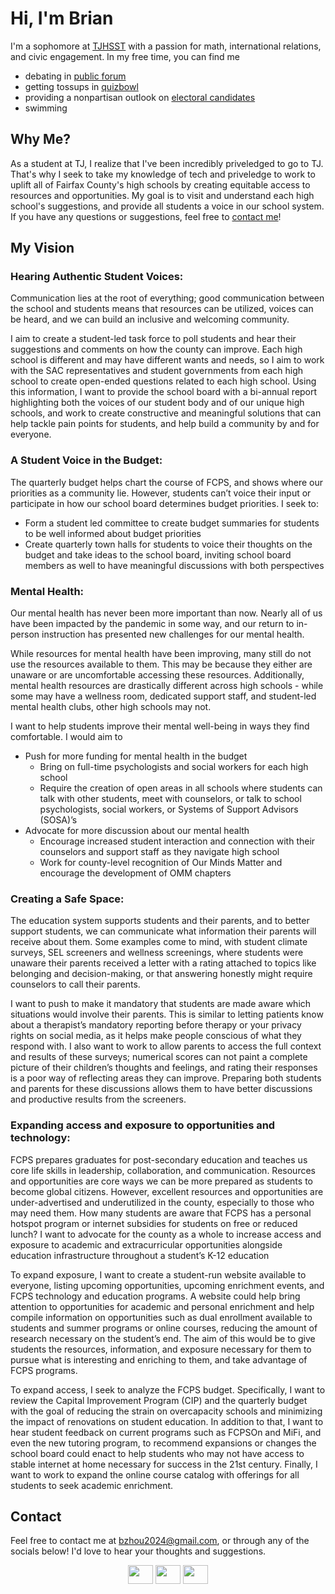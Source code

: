 # Hi, I'm Brian

I'm a sophomore at [TJHSST](https://tjhsst.fcps.edu/) with a passion for math, international relations, and civic engagement. In my free time, you can find me 
- debating in [public forum](https://activities.tjhsst.edu/pfdebate/)
- getting tossups in [quizbowl](https://activities.tjhsst.edu/quizbowl/) 
- providing a nonpartisan outlook on [electoral candidates](https://thepollingplace.org/)
- swimming 

## Why Me?
As a student at TJ, I realize that I've been incredibly priveledged to go to TJ. That's why I seek to take my knowledge of tech and priveledge to work to uplift all of Fairfax County's high schools by creating equitable access to resources and opportunities. My goal is to visit and understand each high school's suggestions, and provide all students a voice in our school system. If you have any questions or suggestions, feel free to [contact me](https://brianzhou.me/#contact)!

## My Vision
### Hearing Authentic Student Voices:
Communication lies at the root of everything; good communication between the school and students means that resources can be utilized, voices can be heard, and we can build an inclusive and welcoming community.

I aim to create a student-led task force to poll students and hear their suggestions and comments on how the county can improve. Each high school is different and may have different wants and needs, so I aim to work with the SAC representatives and student governments from each high school to create open-ended questions related to each high school. Using this information, I want to provide the school board with a bi-annual report highlighting both the voices of our student body and of our unique high schools, and work to create constructive and meaningful solutions that can help tackle pain points for students, and help build a community by and for everyone.

### A Student Voice in the Budget:
The quarterly budget helps chart the course of FCPS, and shows where our priorities as a community lie. However, students can’t voice their input or participate in how our school board determines budget priorities. I seek to:

- Form a student led committee to create budget summaries for students to be well informed about budget priorities
- Create quarterly town halls for students to voice their thoughts on the budget and take ideas to the school board, inviting school board members as well to have meaningful discussions with both perspectives

### Mental Health: 
Our mental health has never been more important than now. Nearly all of us have been impacted by the pandemic in some way, and our return to in-person instruction has presented new challenges for our mental health. 

While resources for mental health have been improving, many still do not use the resources available to them. This may be because they either are unaware or are uncomfortable accessing these resources. Additionally, mental health resources are drastically different across high schools - while some may have a wellness room, dedicated support staff, and student-led mental health clubs, other high schools may not.

I want to help students improve their mental well-being in ways they find comfortable. I would aim to 

- Push for more funding for mental health in the budget
  - Bring on full-time psychologists and social workers for each high school
  - Require the creation of open areas in all schools where students can talk with other students, meet with counselors, or talk to school psychologists, social workers, or Systems of Support Advisors (SOSA)’s
- Advocate for more discussion about our mental health
  - Encourage increased student interaction and connection with their counselors and support staff as they navigate high school
  - Work for county-level recognition of Our Minds Matter and encourage the development of OMM chapters

### Creating a Safe Space:
The education system supports students and their parents, and to better support students, we can communicate what information their parents will receive about them. Some examples come to mind, with student climate surveys, SEL screeners and wellness screenings, where students were unaware their parents received a letter with a rating attached to topics like belonging and decision-making, or that answering honestly might require counselors to call their parents.

I want to push to make it mandatory that students are made aware which situations would involve their parents. This is similar to letting patients know about a therapist’s mandatory reporting before therapy or your privacy rights on social media, as it helps make people conscious of what they respond with. I also want to work to allow parents to access the full context and results of these surveys; numerical scores can not paint a complete picture of their children’s thoughts and feelings, and rating their responses is a poor way of reflecting areas they can improve. Preparing both students and parents for these discussions allows them to have better discussions and productive results from the screeners.

### Expanding access and exposure to opportunities and technology: 
FCPS prepares graduates for post-secondary education and teaches us core life skills in leadership, collaboration, and communication. Resources and opportunities are core ways we can be more prepared as students to become global citizens. However, excellent resources and opportunities are under-advertised and underutilized in the county, especially to those who may need them. How many students are aware that FCPS has a personal hotspot program or internet subsidies for students on free or reduced lunch? I want to advocate for the county as a whole to increase access and exposure to academic and extracurricular opportunities alongside education infrastructure throughout a student’s K-12 education 

To expand exposure, I want to create a student-run website available to everyone, listing upcoming opportunities, upcoming enrichment events, and FCPS technology and education programs. A website could help bring attention to opportunities for academic and personal enrichment and help compile information on opportunities such as dual enrollment available to students and summer programs or online courses, reducing the amount of research necessary on the student’s end. The aim of this would be to give students the resources, information, and exposure necessary for them to pursue what is interesting and enriching to them, and take advantage of FCPS programs. 

To expand access, I seek to analyze the FCPS budget. Specifically, I want to review the Capital Improvement Program (CIP) and the quarterly budget with the goal of reducing the strain on overcapacity schools and minimizing the impact of renovations on student education. In addition to that, I want to hear student feedback on current programs such as FCPSOn and MiFi, and even the new tutoring program, to recommend expansions or changes the school board could enact to help students who may not have access to stable internet at home necessary for success in the 21st century. Finally, I want to work to expand the online course catalog with offerings for all students to seek academic enrichment. 

## Contact
Feel free to contact me at [bzhou2024@gmail.com](mailto:bzhou2024@gmail.com), or through any of the socials below! I'd love to hear your thoughts and suggestions.

<div align="center">
  <a href="https://linkedin.com/in/brianlzhou" target="blank"><img class="ovr" align="center" src="https://camo.githubusercontent.com/c8a9c5b414cd812ad6a97a46c29af67239ddaeae08c41724ff7d945fb4c047e5/68747470733a2f2f6564656e742e6769746875622e696f2f537570657254696e7949636f6e732f696d616765732f7376672f6c696e6b6564696e2e737667" height="30" width="40" /></a>  
  <a href="https://www.instagram.com/bzhoubz/" target="blank"><img class="ovr" align="center" src="https://camo.githubusercontent.com/c9dacf0f25a1489fdbc6c0d2b41cda58b77fa210a13a886d6f99e027adfbd358/68747470733a2f2f6564656e742e6769746875622e696f2f537570657254696e7949636f6e732f696d616765732f7376672f696e7374616772616d2e737667" height="30" width="40" /></a>  
  <a href="https://www.facebook.com/brianlzhou" target="blank"><img class="ovr" align="center" src="https://camo.githubusercontent.com/8f245234577766478eaf3ee72b0615e99bb9ef3eaa56e1c37f75692811181d5c/68747470733a2f2f6564656e742e6769746875622e696f2f537570657254696e7949636f6e732f696d616765732f7376672f66616365626f6f6b2e737667" height="30" width="40" /></a>  
</div>
